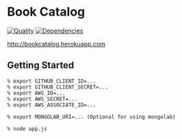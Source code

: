 # Book Catalog

[![Quality](https://codeclimate.com/github/stoshiya/bookcatalog.png)](https://codeclimate.com/github/stoshiya/bookcatalog)
[![Dependencies](https://david-dm.org/stoshiya/bookcatalog.png)](https://david-dm.org/stoshiya/bookcatalog)

<http://bookcatalog.herokuapp.com>

## Getting Started

    % export GITHUB_CLIENT_ID=...
    % export GITHUB_CLIENT_SECRET=...
    % export AWS_ID=...
    % export AWS_SECRET=...
    % export AWS_ASSOCIATE_ID=...

    % export MONGOLAB_URI=... (Optional for using mongolab)

    % node app.js
